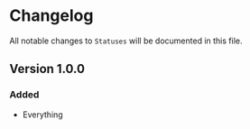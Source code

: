 # Changelog

All notable changes to `Statuses` will be documented in this file.

## Version 1.0.0

### Added
- Everything
